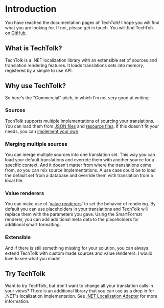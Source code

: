# Introduction

You have reached the documentation pages of TechTolk! I hope you will find what
you are looking for. If not, please get in touch. You will find TechTolk on
[GitHub](https://github.com/Fandermill/TechTolk).



## What is TechTolk?

TechTolk is a .NET localization library with an extensible set of sources and
translation rendering features. It loads translations sets into memory,
registered by a simple to use API.



## Why use TechTolk?

So here's the "Commercial" pitch, in which I'm not very good at writing:

### Sources
TechTolk supports multiple implementations of sourcing your translations. You
can load them from [JSON files](./sources/json.md) and 
[resource files](./sources/resx.md). If this doesn't fit your needs, you can
[implement your own](./sources/diy.md).

### Merging multiple sources
You can merge multiple sources into one translation set. This way you can load
your default translations and override them with another source for a specific
context. And it doesn't matter from where the translations come from, so you can
mix source implementations. A use case could be to load the default set from a
database and override them with translation from a local file.

### Value renderers
You can make use of '[value renderers](./value-renderers.md)' to set the
behavior of rendering. By default you can use placeholders in your translations
and TechTolk will replace them with the parameters you gave. Using the
SmartFormat renderer, you can add additional meta data to the placeholders for
additional smart formatting.


### Extensible
And if there is still something missing for your solution, you can always extend
TechTolk with custom made sources and value renderers. I would love to see what
you made!



## Try TechTolk

Want to try TechTolk, but don't want to change all your translation calls in
your views? There is an additional library that you can use as a drop in for
.NET's localization implementation. See [.NET Localization Adapter](net-localization-adapter.md)
for more information.
